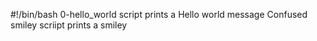 #!/bin/bash
0-hello_world script prints a Hello world message
Confused smiley scriipt prints a smiley
